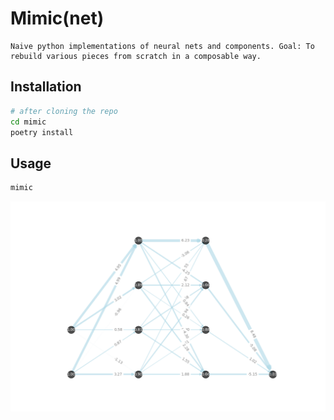 # Mimic(net)
    Naive python implementations of neural nets and components. Goal: To rebuild various pieces from scratch in a composable way.

## Installation
```bash
# after cloning the repo
cd mimic
poetry install
```

## Usage
```bash
mimic
```

![network](https://github.com/GRAYgoose124/mimic/blob/e94643c5c490592668a947c2899a1982a0399fef/network.png)

